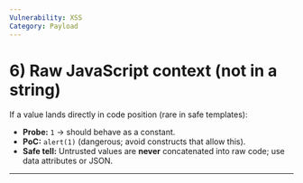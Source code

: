 ```yaml
---
Vulnerability: XSS
Category: Payload
---
```

# 6) **Raw JavaScript** context (not in a string)

If a value lands directly in code position (rare in safe templates):

- **Probe:** `1` → should behave as a constant.
- **PoC:** `alert(1)` (dangerous; avoid constructs that allow this).
- **Safe tell:** Untrusted values are **never** concatenated into raw code; use data attributes or JSON.

---
